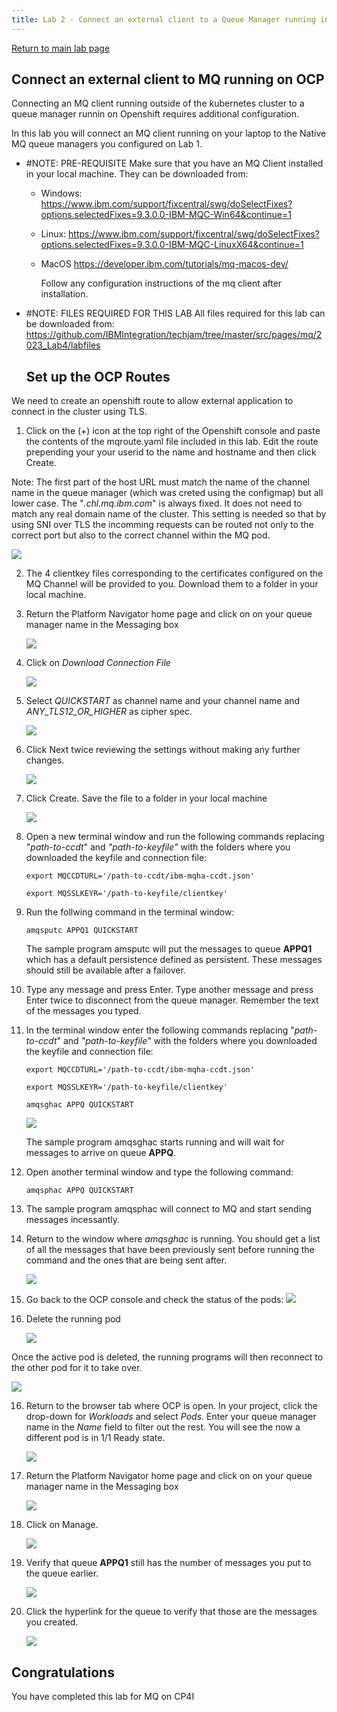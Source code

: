 ```yaml
---
title: Lab 2 - Connect an external client to a Queue Manager running in OpenShift
---
```

[Return to main lab page](../../MQ-Labs/Overview/)

## Connect an external client to MQ running on OCP

Connecting an MQ client running outside of the kubernetes cluster to a queue manager runnin on Openshift requires additional configuration.

In this lab you will connect an MQ client running on your laptop to the Native MQ queue managers you configured on Lab 1.

* #NOTE: PRE-REQUISITE
  Make sure that you have an MQ Client installed in your local machine.
  They can be downloaded from:

  - Windows:
    https://www.ibm.com/support/fixcentral/swg/doSelectFixes?options.selectedFixes=9.3.0.0-IBM-MQC-Win64&continue=1
  - Linux:
    https://www.ibm.com/support/fixcentral/swg/doSelectFixes?options.selectedFixes=9.3.0.0-IBM-MQC-LinuxX64&continue=1
  - MacOS
    https://developer.ibm.com/tutorials/mq-macos-dev/

    Follow any configuration instructions of the mq client after installation.

* #NOTE: FILES REQUIRED FOR THIS LAB
All files required for this lab can be downloaded from:
https://github.com/IBMIntegration/techjam/tree/master/src/pages/mq/2023_Lab4/labfiles

  ## Set up the OCP Routes

We need to create an openshift route to allow external application to connect in the cluster using TLS.

1. Click on the (+) icon at the top right of the Openshift console and paste the contents of the mqroute.yaml file included in this lab. Edit the route prepending your your userid to the name and hostname and then click Create.

Note: The first part of the host URL must match the name of the channel name in the queue manager (which was creted using the configmap) but all lower case. The "*.chl.mq.ibm.com*" is always fixed. It does not need to match any real domain name of the cluster. This setting is needed so that by using SNI over TLS the incomming requests can be routed not only to the correct port but also to the correct channel within the MQ pod.

![](assets/20220710_170056_mqroute3.png)

2. The 4 clientkey files corresponding to the certificates configured on the MQ Channel will be provided to you. Download them to a folder in your local machine.


3. Return the Platform Navigator home page and click on on your queue manager name in the Messaging box

   ![](assets/20220710_174446_PNMessaging.png)
4. Click on *Download Connection File*

   ![](assets/20220710_181545_connectionFile.png)
5. Select *QUICKSTART* as channel name and your channel name and *ANY_TLS12_OR_HIGHER* as cipher spec.

   ![](assets/20220710_181912_SelectChannel.png)
6. Click Next twice reviewing the settings without making any further changes.

   ![](assets/20220710_182202_SelectHostname.png)
7. Click Create. Save the file to a folder in your local machine

   ![](assets/20220710_182314_CreateConnFile.png)
8. Open a new terminal window and run the following commands replacing "*path-to-ccdt*" and *"path-to-keyfile"* with the folders where you downloaded the keyfile and connection file:

   ```
   export MQCCDTURL='/path-to-ccdt/ibm-mqha-ccdt.json'
   ```

   ```
   export MQSSLKEYR='/path-to-keyfile/clientkey'
   ```
9. Run the follwing command in the terminal window:

   ```
   amqsputc APPQ1 QUICKSTART
   ```

   The sample program amsputc will put the messages to queue **APPQ1** which has a default persistence defined as persistent. These messages should still be available after a failover.
10. Type any message and press Enter. Type another message and press Enter twice to disconnect from the queue manager. Remember the text of the messages you typed.
11. In the terminal window enter the following commands replacing "*path-to-ccdt*" and *"path-to-keyfile"* with the folders where you downloaded the keyfile and connection file:

    ```
    export MQCCDTURL='/path-to-ccdt/ibm-mqha-ccdt.json'
    ```

    ```
    export MQSSLKEYR='/path-to-keyfile/clientkey'
    ```

    ```
    amqsghac APPQ QUICKSTART
    ```

    ![](assets/20220710_174848_getmsgs.png)

    The sample program amqsghac starts running and will wait for messages to arrive on queue **APPQ**.
12. Open another terminal window and type the following command:

    ```
    amqsphac APPQ QUICKSTART
    ```
13. The sample program amqsphac will connect to MQ and start sending messages incessantly.
14. Return to the window where *amqsghac* is running. You should get a list of all the messages that have been previously sent before running the command and the ones that are being sent after.

    ![](assets/20220710_174809_QMputget.png)
15. Go back to the OCP console and check the status of the pods:
    ![](assets/20220709_223045_viewqms.png)
16. Delete the running pod

    ![](assets/20220710_172025_deletepod.png)

Once the active pod is deleted, the running programs will then reconnect to the other pod for it to take over.

![](./images/image29.png)

16. Return to the browser tab where OCP is open. In your project, click the drop-down for *Workloads* and select *Pods*. Enter your queue manager name in the *Name* field to filter out the rest. You will see the now a different pod is in 1/1 Ready state.

    ![](./images/image31a.png)
17. Return the Platform Navigator home page and click on on your queue manager name in the Messaging box

    ![](assets/20220710_174446_PNMessaging.png)
18. Click on Manage.

    ![](assets/20220710_174615_QMManage.png)
19. Verify that queue **APPQ1** still has the number of messages you put to the queue earlier.

    ![](./images/image56.png)
20. Click the hyperlink for the queue to verify that those are the messages you created.

    ![](./images/image57.png)

## Congratulations

You have completed this lab for MQ on CP4I
